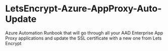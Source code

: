 # LetsEncrypt-Azure-AppProxy-Auto-Update
Azure Automation Runbook that will go through all your AAD Enterprise App Proxy applications and update the SSL certificate with a new one from Lets Encrypt
